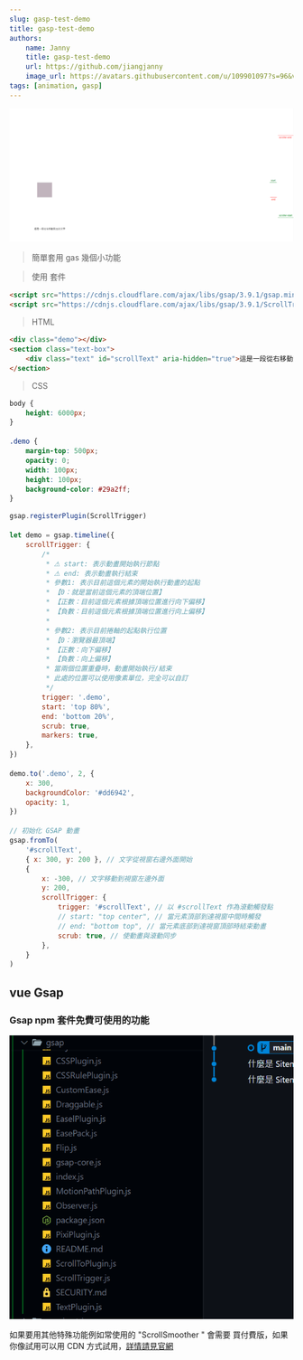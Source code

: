 ```yaml
---
slug: gasp-test-demo
title: gasp-test-demo
authors:
    name: Janny
    title: gasp-test-demo
    url: https://github.com/jiangjanny
    image_url: https://avatars.githubusercontent.com/u/109901097?s=96&v=4
tags: [animation, gasp]
---
```


![alt text](image.png)

> 簡單套用 gas 幾個小功能

> 使用 套件

```html
<script src="https://cdnjs.cloudflare.com/ajax/libs/gsap/3.9.1/gsap.min.js"></script>
<script src="https://cdnjs.cloudflare.com/ajax/libs/gsap/3.9.1/ScrollTrigger.min.js"></script>
```

> HTML

```html
<div class="demo"></div>
<section class="text-box">
    <div class="text" id="scrollText" aria-hidden="true">這是一段從右移動到左的文字</div>
</section>
```

> CSS

```css
body {
    height: 6000px;
}

.demo {
    margin-top: 500px;
    opacity: 0;
    width: 100px;
    height: 100px;
    background-color: #29a2ff;
}
```

```js
gsap.registerPlugin(ScrollTrigger)

let demo = gsap.timeline({
    scrollTrigger: {
        /*
         * ⚠ start: 表示動畫開始執行節點
         * ⚠ end: 表示動畫執行結束
         * 參數1: 表示目前這個元素的開始執行動畫的起點
         * 【0：就是當前這個元素的頂端位置】
         * 【正數：目前這個元素根據頂端位置進行向下偏移】
         * 【負數：目前這個元素根據頂端位置進行向上偏移】
         *
         * 參數2: 表示目前捲軸的起點執行位置
         * 【0：瀏覽器最頂端】
         * 【正數：向下偏移】
         * 【負數：向上偏移】
         * 當兩個位置重疊時，動畫開始執行/結束
         * 此處的位置可以使用像素單位，完全可以自訂
         */
        trigger: '.demo',
        start: 'top 80%',
        end: 'bottom 20%',
        scrub: true,
        markers: true,
    },
})

demo.to('.demo', 2, {
    x: 300,
    backgroundColor: '#dd6942',
    opacity: 1,
})

// 初始化 GSAP 動畫
gsap.fromTo(
    '#scrollText',
    { x: 300, y: 200 }, // 文字從視窗右邊外面開始
    {
        x: -300, // 文字移動到視窗左邊外面
        y: 200,
        scrollTrigger: {
            trigger: '#scrollText', // 以 #scrollText 作為滾動觸發點
            // start: "top center", // 當元素頂部到達視窗中間時觸發
            // end: "bottom top", // 當元素底部到達視窗頂部時結束動畫
            scrub: true, // 使動畫與滾動同步
        },
    }
)
```

## vue Gsap

### Gsap npm 套件免費可使用的功能

![alt text](image-1.png)

如果要用其他特殊功能例如常使用的 "ScrollSmoother " 會需要 買付費版，如果你像試用可以用 CDN 方式試用，[詳情請見官網]('https://gsap.com/docs/v3/Installation/?tab=cdn&module=esm&method=private+registry&tier=club&club=true&require=false&trial=true&club-plugins=ScrollSmoother')
